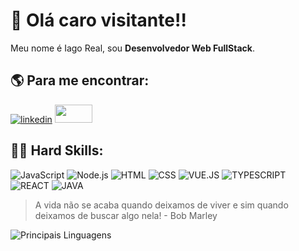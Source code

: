 # :vulcan_salute: Olá caro visitante!!

Meu nome é Iago Real, sou **Desenvolvedor Web FullStack**.  

## :earth_americas: Para me encontrar:
[![linkedin](https://img.shields.io/badge/LinkedIn-0077B5?style=for-the-badge&logo=linkedin&logoColor=white)](https://www.linkedin.com/in/iago-dos-santos-vila-real-4513aa255)
  <a href="mailto:iagovreal@gmail.com">
  <img src="https://lordicon.com/icons/wired/lineal/177-envelope-mail-send.gif" width="60px" height="29px" />
<a/>


## :technologist:	Hard Skills:
![JavaScript](https://img.shields.io/badge/JavaScript-323330?style=for-the-badge&logo=javascript&logoColor=F7DF1E)
![Node.js](https://img.shields.io/badge/Node%20js-339933?style=for-the-badge&logo=nodedotjs&logoColor=white)
![HTML](https://img.shields.io/badge/HTML5-E34F26?style=for-the-badge&logo=html5&logoColor=white)
![CSS](https://img.shields.io/badge/CSS3-1572B6?style=for-the-badge&logo=css3&logoColor=white)
![VUE.JS](https://img.shields.io/badge/Vue%20js-35495E?style=for-the-badge&logo=vuedotjs&logoColor=4FC08D)
![TYPESCRIPT](https://img.shields.io/badge/TypeScript-007ACC?style=for-the-badge&logo=typescript&logoColor=white)
![REACT](https://img.shields.io/badge/React-20232A?style=for-the-badge&logo=react&logoColor=61DAFB)
![JAVA](https://img.shields.io/badge/Mocha-8D6748?style=for-the-badge&logo=Mocha&logoColor=white)

> A vida não se acaba quando deixamos de viver e sim quando deixamos de buscar algo nela! - Bob Marley




![Principais Linguagens](https://github-readme-stats.vercel.app/api/top-langs/?username=iagoreal&theme=dracula&hide_border=true&custom_title=Principais%20%Linguagens)
